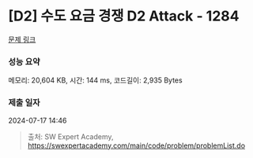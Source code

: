 # [D2] 수도 요금 경쟁 D2 Attack - 1284 

[문제 링크](https://swexpertacademy.com/main/code/problem/problemDetail.do?contestProbId=AV189xUaI8UCFAZN) 

### 성능 요약

메모리: 20,604 KB, 시간: 144 ms, 코드길이: 2,935 Bytes

### 제출 일자

2024-07-17 14:46



> 출처: SW Expert Academy, https://swexpertacademy.com/main/code/problem/problemList.do
